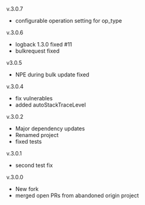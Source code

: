 v.3.0.7
 * configurable operation setting for op_type

v.3.0.6
 * logback 1.3.0 fixed #11
 * bulkrequest fixed

v3.0.5
 * NPE during bulk update fixed

v.3.0.4
 * fix vulnerables
 * added autoStackTraceLevel

v.3.0.2
 * Major dependency updates
 * Renamed project
 * fixed tests

v.3.0.1
 * second test fix

v.3.0.0
 * New fork
 * merged open PRs from abandoned origin project
